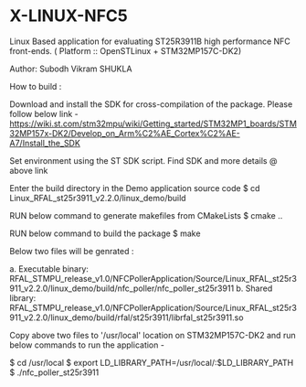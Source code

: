 # X-LINUX-NFC5
Linux Based application for evaluating ST25R3911B high performance NFC front-ends. ( Platform :: OpenSTLinux + STM32MP157C-DK2)

Author: Subodh Vikram SHUKLA

How to build :

Download and install the SDK for cross-compilation of the package. Please follow below link - https://wiki.st.com/stm32mpu/wiki/Getting_started/STM32MP1_boards/STM32MP157x-DK2/Develop_on_Arm%C2%AE_Cortex%C2%AE-A7/Install_the_SDK

Set environment using the ST SDK script. Find SDK and more details @ above link 

Enter the build directory in the Demo application source code 
 $ cd Linux_RFAL_st25r3911_v2.2.0/linux_demo/build

RUN below command to generate makefiles from CMakeLists 
 $ cmake ..

RUN below command to build the package 
 $ make

Below two files will be genrated :

a. Executable binary: RFAL_STMPU_release_v1.0/NFCPollerApplication/Source/Linux_RFAL_st25r3911_v2.2.0/linux_demo/build/nfc_poller/nfc_poller_st25r3911 b. Shared library: RFAL_STMPU_release_v1.0/NFCPollerApplication/Source/Linux_RFAL_st25r3911_v2.2.0/linux_demo/build/rfal/st25r3911/librfal_st25r3911.so

Copy above two files to '/usr/local' location on STM32MP157C-DK2 and run below commands to run the application -

 $ cd /usr/local 
 $ export LD_LIBRARY_PATH=/usr/local/:$LD_LIBRARY_PATH 
 $ ./nfc_poller_st25r3911
